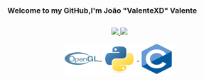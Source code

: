 <h3>Welcome to my GitHub,I'm João "ValenteXD" Valente</h3>

##
<div align="center">
  <a href="https://github.com/ValenteXD">
  <img height="180em" src="https://github-readme-stats.vercel.app/api?username=ValenteXD&show_icons=true&theme=merko&include_all_commits=true&count_private=true"/>
  <img height="180em" src="https://github-readme-stats.vercel.app/api/top-langs/?username=ValenteXD&layout=compact&langs_count=7&theme=merko"/>
</div>
<div style="display: inline_block" align="center"><br>
  <img align="center" style="height:70px; width:80px;" src="https://raw.githubusercontent.com/devicons/devicon/master/icons/opengl/opengl-plain.svg">
  <img align="center" style="height:70px; width:80px;" src="https://raw.githubusercontent.com/devicons/devicon/master/icons/python/python-original.svg">
  <img align="center" style="height:70px; width:80px;" src="https://raw.githubusercontent.com/devicons/devicon/master/icons/c/c-original.svg">
</div>
